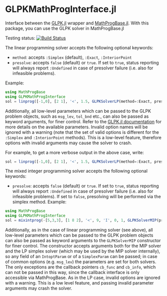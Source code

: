 GLPKMathProgInterface.jl
========================

Interface between the [GLPK.jl] wrapper and [MathProgBase.jl].
With this package, you can use the GLPK solver in MathProgBase.jl

Testing status: [![Build Status](https://api.travis-ci.org/JuliaOpt/GLPKMathProgInterface.jl.png)](https://travis-ci.org/JuliaOpt/GLPKMathProgInterface.jl)

The linear programming solver accepts the following optional
keywords:

 * `method`: accepts `:Simplex` (default), `:Exact`, `:InteriorPoint`
 * `presolve`: accepts `false` (default) or `true`. If set to `true`,
    status reporting will always report `:Undefined` in case of
    presolver failure (i.e. also for infeasible problems).

Example:

```Julia
using MathProgBase
using GLPKMathProgInterface
sol = linprog([-1,0], [2 1], '<', 1.5, GLPKSolverLP(method=:Exact, presolve=true)
```

Additionally, all low-level parameters which can be passed to the GLPK problem objects, such as
`msg_lev`, `tol_bnd` etc., can also be passed as keyword arguments, for finer control. Refer to the
[GLPK.jl documentation] for more details on the available parameters. Invalid option
names will be ignored with a warning (note that the set of valid options is different for the
`:Simplex` and `:InteriorPoint` methods). This is a low-level feature, therefore options with invalid
arguments may cause the solver to crash.

For example, to get a more verbose output in the above case, write:

```Julia
sol = linprog([-1,0], [2 1], '<', 1.5, GLPKSolverLP(method=:Exact, presolve=true, msg_lev=GLPK.MSG_ON)
```

The mixed integer programming solver accepts the following optional
keywords:

 * `presolve`: accepts `false` (default) or `true`. If set to `true`,
    status reporting will always report `:Undefined` in case of
    presolver failure (i.e. also for infeasible problems). If set
    to `false`, presolving will be performed via the simplex method.
Example:


```Julia
using MathProgBase
using GLPKMathProgInterface
sol = mixintprog(-[5,3,3], [1 8 2], '<', 9, 'I', 0, 1, GLPKSolverMIP(presolve=true))
```

Additionally, as in the case of linear programming solver (see above), all low-level
parameters which can be passed to the GLPK problem objects can also be passed as keyword
arguments to the `GLPKSolverMIP` constructor for finer control. The constructor accepts
arguments both for the MIP solver and the LP simplex solver (which may be used by the MIP
solver internally), so any field of an `IntoptParam` or of a `SimplexParam` can be passed;
in case of common options (e.g. `msg_lev`) the parameters are set for both solvers.
The only exceptions are the callback pointers `cb_func` and `cb_info`, which can not
be passed in this way, since the callback interface is only accessible via MathProgBase.
As in the LP case, invalid options are ignored with a warning.
This is a low level feature, and passing invalid parameter arguments may crash the solver.

[GLPK.jl]: https://github.com/JuliaOpt/GLPK.jl
[MathProgBase.jl]: https://github.com/JuliaOpt/MathProgBase.jl
[GLPK.jl documentation]: https://gplkjl.readthedocs.org/en/latest/glpk.html
